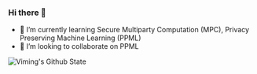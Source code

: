 ### Hi there 👋

- 🌱 I’m currently learning Secure Multiparty Computation (MPC), Privacy Preserving Machine Learning (PPML)
- 👯 I’m looking to collaborate on PPML

![Viming's Github State](https://github-readme-stats.vercel.app/api?username=WeiViming&show_icons=true&theme=darcula)
